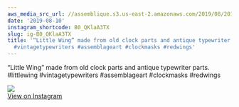 ```yaml
---
aws_media_src_url: //assemblique.s3.us-east-2.amazonaws.com/2019/08/2019-08-10_15-22-09_UTC.jpg
date: '2019-08-10'
instagram_shortcode: B0_QKlaA3TX
slug: ig-B0_QKlaA3TX
title: '“Little Wing” made from old clock parts and antique typewriter parts. #littlewing
  #vintagetypewriters #assemblageart #clockmasks #redwings'
---
```


“Little Wing” made from old clock parts and antique typewriter parts. #littlewing #vintagetypewriters #assemblageart #clockmasks #redwings 

![](//assemblique.s3.us-east-2.amazonaws.com/2019/08/2019-08-10_15-22-09_UTC.jpg)   
[View on Instagram](https://www.instagram.com/p/B0_QKlaA3TX/)